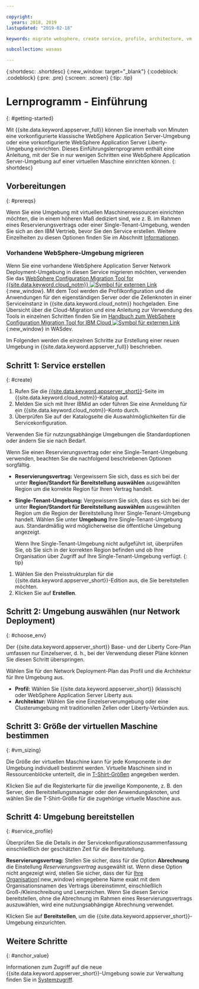 ```yaml
---

copyright:
  years: 2018, 2019
lastupdated: "2019-02-18"

keywords: migrate websphere, create service, profile, architecture, vm, virtual machine, provision

subcollection: wasaas

---
```


{:shortdesc: .shortdesc}
{:new_window: target="_blank"}
{:codeblock: .codeblock}
{:pre: .pre}
{:screen: .screen}
{:tip: .tip}


# Lernprogramm - Einführung
{: #getting-started}

Mit {{site.data.keyword.appserver_full}} können Sie innerhalb von Minuten eine vorkonfigurierte klassische WebSphere Application Server-Umgebung oder eine vorkonfigurierte WebSphere Application Server Liberty-Umgebung einrichten. Dieses Einführungslernprogramm enthält eine Anleitung, mit der Sie in nur wenigen Schritten eine WebSphere Application Server-Umgebung auf einer virtuellen Maschine einrichten können.
{: shortdesc}

## Vorbereitungen
{: #prereqs}

Wenn Sie eine Umgebung mit virtuellen Maschinenressourcen einrichten möchten, die in einem höheren Maß dediziert sind, wie z. B. im Rahmen eines Reservierungsvertrags oder einer Single-Tenant-Umgebung, wenden Sie sich an den IBM Vertrieb, bevor Sie den Service erstellen. Weitere Einzelheiten zu diesen Optionen finden Sie im Abschnitt [Informationen](/docs/services/ApplicationServeronCloud?topic=wasaas-about#about).

### Vorhandene WebSphere-Umgebung migrieren

Wenn Sie eine vorhandene WebSphere Application Server Network Deployment-Umgebung in diesen Service migrieren möchten, verwenden Sie das [WebSphere Configuration Migration Tool for {{site.data.keyword.cloud_notm}} ![Symbol für externen Link](../../icons/launch-glyph.svg "Symbol für externen Link")](https://developer.ibm.com/wasdev/downloads/#asset/tools-WebSphere_Configuration_Migration_Tool_for_IBM_Cloud){:new_window}. Mit dem Tool werden die Profilkonfiguration und die Anwendungen für den eigenständigen Server oder die Zellenknoten in einer Serviceinstanz in {{site.data.keyword.cloud_notm}} hochgeladen. Eine Übersicht über die Cloud-Migration und eine Anleitung zur Verwendung des Tools in einzelnen Schritten finden Sie im [Handbuch zum WebSphere Configuration Migration Tool for IBM Cloud ![Symbol für externen Link](../../icons/launch-glyph.svg "Symbol für externen Link")](https://developer.ibm.com/wasdev/docs/websphere-config-migration-cloud/){:new_window} in WASdev.

Im Folgenden werden die einzelnen Schritte zur Erstellung einer neuen Umgebung in {{site.data.keyword.appserver_full}} beschrieben.

## Schritt 1: Service erstellen
{: #create}

1. Rufen Sie die [{{site.data.keyword.appserver_short}}](https://{DomainName}/catalog/services/websphere-application-server)-Seite im {{site.data.keyword.cloud_notm}}-Katalog auf.
1. Melden Sie sich mit Ihrer IBMid an oder führen Sie eine Anmeldung für ein {{site.data.keyword.cloud_notm}}-Konto durch.
1. Überprüfen Sie auf der Katalogseite die Auswahlmöglichkeiten für die Servicekonfiguration.

  Verwenden Sie für nutzungsabhängige Umgebungen die Standardoptionen oder ändern Sie sie nach Bedarf.

  Wenn Sie einen Reservierungsvertrag oder eine Single-Tenant-Umgebung verwenden, beachten Sie die nachfolgend beschriebenen Optionen sorgfältig.

  * **Reservierungsvertrag:** Vergewissern Sie sich, dass es sich bei der unter **Region/Standort für Bereitstellung auswählen** ausgewählten Region um die korrekte Region für Ihren Vertrag handelt.

  * **Single-Tenant-Umgebung:** Vergewissern Sie sich, dass es sich bei der unter **Region/Standort für Bereitstellung auswählen** ausgewählten Region um die Region der Bereitstellung Ihrer Single-Tenant-Umgebung handelt. Wählen Sie unter **Umgebung** Ihre Single-Tenant-Umgebung aus. Standardmäßig wird möglicherweise die öffentliche Umgebung angezeigt.

    Wenn Ihre Single-Tenant-Umgebung nicht aufgeführt ist, überprüfen Sie, ob Sie sich in der korrekten Region befinden und ob Ihre Organisation über Zugriff auf Ihre Single-Tenant-Umgebung verfügt.
    {: tip}
1. Wählen Sie den Preisstrukturplan für die {{site.data.keyword.appserver_short}}-Edition aus, die Sie bereitstellen möchten.
1. Klicken Sie auf **Erstellen**.


## Schritt 2: Umgebung auswählen (nur Network Deployment)
{: #choose_env}

Der {{site.data.keyword.appserver_short}} Base- und der Liberty Core-Plan umfassen nur Einzelserver, d. h., bei der Verwendung dieser Pläne können Sie diesen Schritt überspringen.

Wählen Sie für den Network Deployment-Plan das Profil und die Architektur für Ihre Umgebung aus.

* **Profil:** Wählen Sie {{site.data.keyword.appserver_short}} (klassisch) oder WebSphere Application Server Liberty aus.
* **Architektur:** Wählen Sie eine Einzelserverumgebung oder eine Clusterumgebung mit traditionellen Zellen oder Liberty-Verbünden aus.


## Schritt 3: Größe der virtuellen Maschine bestimmen
{: #vm_sizing}

Die Größe der virtuellen Maschine kann für jede Komponente in der Umgebung individuell bestimmt werden. Virtuelle Maschinen sind in Ressourcenblöcke unterteilt, die in [T-Shirt-Größen](/docs/services/ApplicationServeronCloud?topic=wasaas-about#vm-size) angegeben werden.

Klicken Sie auf die Registerkarte für die jeweilige Komponente, z. B. den Server, den Bereitstellungsmanager oder den Anwendungsknoten, und wählen Sie die T-Shirt-Größe für die zugehörige virtuelle Maschine aus.

## Schritt 4: Umgebung bereitstellen
{: #service_profile}

Überprüfen Sie die Details in der Servicekonfigurationszusammenfassung einschließlich der geschätzten Zeit für die Bereitstellung.

**Reservierungsvertrag:** Stellen Sie sicher, dass für die Option **Abrechnung** die Einstellung _Reservierungsvertrag_ ausgewählt ist. Wenn diese Option nicht angezeigt wird, stellen Sie sicher, dass der für [Ihre Organisation](/docs/account?topic=account-orgsspacesusers){:new_window} eingegebene Name exakt mit dem Organisationsnamen des Vertrags übereinstimmt, einschließlich Groß-/Kleinschreibung und Leerzeichen. Wenn Sie diesen Service bereitstellen, ohne die Abrechnung im Rahmen eines Reservierungsvertrags auszuwählen, wird eine nutzungsabhängige Abrechnung verwendet.

Klicken Sie auf **Bereitstellen**, um die {{site.data.keyword.appserver_short}}-Umgebung einzurichten.

## Weitere Schritte
{: #anchor_value}

Informationen zum Zugriff auf die neue {{site.data.keyword.appserver_short}}-Umgebung sowie zur Verwaltung finden Sie in [Systemzugriff](/docs/services/ApplicationServeronCloud?topic=wasaas-system_access).
